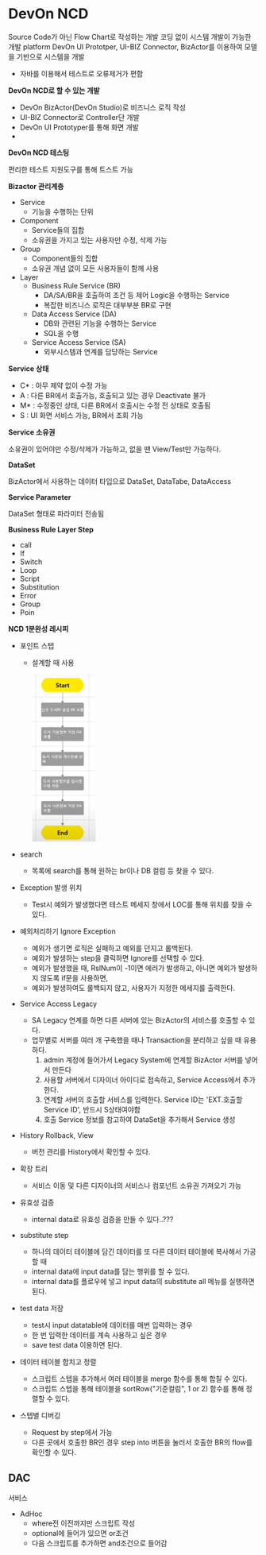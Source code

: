 # DevOn NCD

Source Code가 아닌 Flow Chart로 작성하는 개발
코딩 없이 시스템 개발이 가능한 개발 platform
DevOn UI Prototper, UI-BIZ Connector, BizActor를 이용하여 모델을 기반으로 시스템을 개발

* 자바를 이용해서 테스트로 오류제거가 편함



**DevOn NCD로 할 수 있는 개발**

* DevOn BizActor(DevOn Studio)로 비즈니스 로직 작성
* UI-BIZ Connector로 Controller단 개발
* DevOn UI Prototyper를 통해 화면 개발
* 



**DevOn NCD 테스팅**

편리한 테스트 지원도구를 통해 트스트 가능



**Bizactor 관리계층**

* Service
  * 기능을 수행하는 단위
* Component
  * Service들의 집합
  * 소유권을 가지고 있는 사용자만 수정, 삭제 가능
* Group
  * Component들의 집합
  * 소유권 개념 없이 모든 사용자들이 함께 사용
* Layer
  * Business Rule Service (BR)
    * DA/SA/BR을 호출하여 조건 등 제어 Logic을 수행하는 Service
    * 복잡한 비즈니스 로직은 대부부분 BR로 구현
  * Data Access Service (DA)
    * DB와 관련된 기능을 수행하는 Service
    * SQL을 수행
  * Service Access Service (SA)
    * 외부시스템과 연계를 담당하는 Service



**Service 상태**

* C* : 아무 제약 없이 수정 가능
* A : 다른 BR에서 호출가능, 호출되고 있는 경우 Deactivate 불가
* M* : 수정중인 상태, 다른 BR에서 호출시는 수정 전 상태로 호출됨
* S : UI 화면 서비스 가능, BR에서 조회 가능

**Service 소유권**

소유권이 있어야만 수정/삭제가 가능하고, 없을 땐 View/Test만 가능하다.

**DataSet**

BizActor에서 사용하는 데이터 타입으로 DataSet, DataTabe, DataAccess

**Service Parameter**

DataSet 형태로 파라미터 전송됨

**Business Rule Layer Step**

* call
* If
* Switch
* Loop
* Script
* Substitution
* Error
* Group
* Poin



**NCD 1분완성 레시피**

* 포인트 스텝

  * 설계할 때 사용

    <img src="../../md-images/image-20220718154834390.png" alt="image-20220718154834390" style="zoom:50%;" />

* search

  * 목록에 search를 통해 원하는 br이나 DB 컬럼 등 찾을 수 있다.

* Exception 발생 위치

  * Test시 예외가 발생했다면 테스트 메세지 창에서 LOC를 통해 위치를 찾을 수 있다.

* 예외처리하기 Ignore Exception

  * 예외가 생기면 로직은 실패하고 예외를 던지고 롤백된다.
  * 예외가 발생하는 step을 클릭하면 Ignore를 선택할 수 있다.
  * 예외가 발생했을 때, RslNum이 -1이면 에러가 발생하고, 아니면 예외가 발생하지 않도록 if문을 사용하면,
  * 예외가 발생하여도 롤백되지 않고, 사용자가 지정한 메세지를 출력한다.

* Service Access Legacy

  * SA Legacy 연계를 하면 다른 서버에 있는 BizActor의 서비스를 호출할 수 있다.
  * 업무별로 서버를 여러 개 구축했을 때나 Transaction을 분리하고 싶을 때 유용하다.
    1. admin 계정에 들어가서 Legacy System에 연계할 BizActor 서버를 넣어서 만든다
    2. 사용할 서버에서 디자이너 아이디로 접속하고, Service Access에서 추가한다.
    3. 연계할 서버의 호출할 서비스를 입력한다. Service ID는 'EXT.호출할 Service ID', 반드시 S상태여야함
    4. 호출 Service 정보를 참고하여 DataSet을 추가해서 Service 생성
  
* History Rollback, View

  * 버전 관리를 History에서 확인할 수 있다.

* 확장 트리

  * 서비스 이동 및 다른 디자이너의 서비스나 컴포넌트 소유권 가져오기 가능

* 유효성 검증

  * internal data로 유효성 검증을 만들 수 있다..???

* substitute step

  * 하나의 데이터 테이블에 담긴 데이터를 또 다른 데이터 테이블에 복사해서 가공할 때 
  * internal data에 input data를 담는 행위를 할 수 있다.
  * internal data를 플로우에 넣고 input data의 substitute all 메뉴를 실행하면 된다.

* test data 저장

  * test시 input datatable에 데이터를 매번 입력하는 경우 
  * 한 번 입력한 데이터를 계속 사용하고 싶은 경우
  * save test data 이용하면 된다.

* 데이터 테이블 합치고 정렬

  * 스크립트 스텝을 추가해서 여러 테이블을 merge 함수를 통해 합칠 수 있다.
  * 스크립트 스텝을 통해 테이블을 sortRow("기준컬럼", 1 or 2) 함수를 통해 정렬할 수 있다.

* 스텝별 디버깅

  * Request by step에서 가능
  * 다른 곳에서 호출한 BR인 경우 step into 버튼을 눌러서 호출한 BR의 flow를 확인할 수 있다.




## DAC

서비스

* AdHoc
  * where전 이전까지만 스크립트 작성
  * optional에 들어가 있으면 or조건
  * 다음 스크립트를 추가하면 and조건으로 들어감
